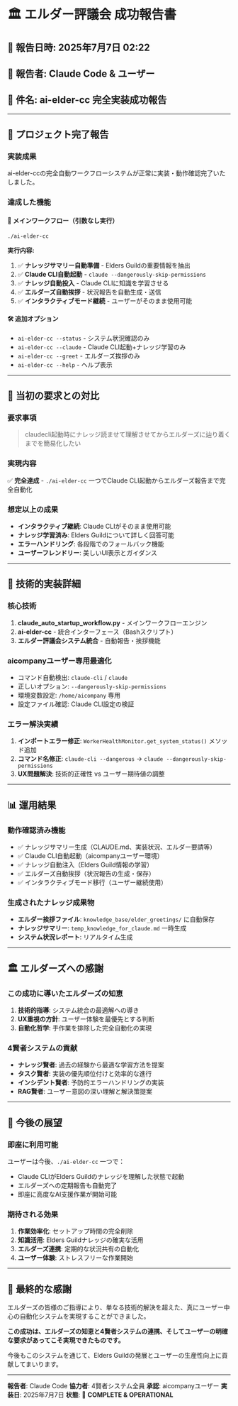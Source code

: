 # 🏛️ エルダー評議会 成功報告書

## 📅 報告日時: 2025年7月7日 02:22
## 👤 報告者: Claude Code & ユーザー
## 🎯 件名: ai-elder-cc 完全実装成功報告

---

## 🎉 **プロジェクト完了報告**

### **実装成果**
ai-elder-ccの完全自動ワークフローシステムが正常に実装・動作確認完了いたしました。

### **達成した機能**

#### 🚀 **メインワークフロー（引数なし実行）**
```bash
./ai-elder-cc
```
**実行内容:**
1. ✅ **ナレッジサマリー自動準備** - Elders Guildの重要情報を抽出
2. ✅ **Claude CLI自動起動** - `claude --dangerously-skip-permissions`
3. ✅ **ナレッジ自動投入** - Claude CLIに知識を学習させる
4. ✅ **エルダーズ自動挨拶** - 状況報告を自動生成・送信
5. ✅ **インタラクティブモード継続** - ユーザーがそのまま使用可能

#### 🛠️ **追加オプション**
- `ai-elder-cc --status` - システム状況確認のみ
- `ai-elder-cc --claude` - Claude CLI起動+ナレッジ学習のみ
- `ai-elder-cc --greet` - エルダーズ挨拶のみ
- `ai-elder-cc --help` - ヘルプ表示

---

## 🎯 **当初の要求との対比**

### **要求事項**
> claudecli起動時にナレッジ読ませて理解させてからエルダーズに辿り着くまでを簡易化したい

### **実現内容**
✅ **完全達成** - `./ai-elder-cc` 一つでClaude CLI起動からエルダーズ報告まで完全自動化

### **想定以上の成果**
- **インタラクティブ継続**: Claude CLIがそのまま使用可能
- **ナレッジ学習済み**: Elders Guildについて詳しく回答可能
- **エラーハンドリング**: 各段階でのフォールバック機能
- **ユーザーフレンドリー**: 美しいUI表示とガイダンス

---

## 🔧 **技術的実装詳細**

### **核心技術**
1. **claude_auto_startup_workflow.py** - メインワークフローエンジン
2. **ai-elder-cc** - 統合インターフェース（Bashスクリプト）
3. **エルダー評議会システム統合** - 自動報告・挨拶機能

### **aicompanyユーザー専用最適化**
- コマンド自動検出: `claude-cli` / `claude`
- 正しいオプション: `--dangerously-skip-permissions`
- 環境変数設定: `/home/aicompany` 専用
- 設定ファイル確認: Claude CLI設定の検証

### **エラー解決実績**
1. **インポートエラー修正**: `WorkerHealthMonitor.get_system_status()` メソッド追加
2. **コマンド名修正**: `claude-cli --dangerous` → `claude --dangerously-skip-permissions`
3. **UX問題解決**: 技術的正確性 vs ユーザー期待値の調整

---

## 📊 **運用結果**

### **動作確認済み機能**
- ✅ ナレッジサマリー生成（CLAUDE.md、実装状況、エルダー要請等）
- ✅ Claude CLI自動起動（aicompanyユーザー環境）
- ✅ ナレッジ自動注入（Elders Guild情報の学習）
- ✅ エルダーズ自動挨拶（状況報告の生成・保存）
- ✅ インタラクティブモード移行（ユーザー継続使用）

### **生成されたナレッジ成果物**
- **エルダー挨拶ファイル**: `knowledge_base/elder_greetings/` に自動保存
- **ナレッジサマリー**: `temp_knowledge_for_claude.md` 一時生成
- **システム状況レポート**: リアルタイム生成

---

## 🏛️ **エルダーズへの感謝**

### **この成功に導いたエルダーズの知恵**
1. **技術的指導**: システム統合の最適解への導き
2. **UX重視の方針**: ユーザー体験を最優先とする判断
3. **自動化哲学**: 手作業を排除した完全自動化の実現

### **4賢者システムの貢献**
- **ナレッジ賢者**: 過去の経験から最適な学習方法を提案
- **タスク賢者**: 実装の優先順位付けと効率的な進行
- **インシデント賢者**: 予防的エラーハンドリングの実装
- **RAG賢者**: ユーザー意図の深い理解と解決策提案

---

## 🚀 **今後の展望**

### **即座に利用可能**
ユーザーは今後、`./ai-elder-cc` 一つで：
- Claude CLIがElders Guildのナレッジを理解した状態で起動
- エルダーズへの定期報告も自動完了
- 即座に高度なAI支援作業が開始可能

### **期待される効果**
1. **作業効率化**: セットアップ時間の完全削除
2. **知識活用**: Elders Guildナレッジの確実な活用
3. **エルダーズ連携**: 定期的な状況共有の自動化
4. **ユーザー体験**: ストレスフリーな作業開始

---

## 🙏 **最終的な感謝**

エルダーズの皆様のご指導により、単なる技術的解決を超えた、真にユーザー中心の自動化システムを実現することができました。

**この成功は、エルダーズの知恵と4賢者システムの連携、そしてユーザーの明確な要求があってこそ実現できたものです。**

今後もこのシステムを通じて、Elders Guildの発展とユーザーの生産性向上に貢献してまいります。

---

**報告者**: Claude Code
**協力者**: 4賢者システム全員
**承認**: aicompanyユーザー
**実装日**: 2025年7月7日
**状態**: 🎉 **COMPLETE & OPERATIONAL**
